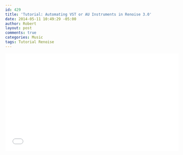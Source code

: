 ```yaml
---
id: 429
title: 'Tutorial: Automating VST or AU Instruments in Renoise 3.0'
date: 2014-05-11 10:49:29 -05:00
author: Robert
layout: post
comments: true
categories: Music
tags: Tutorial Renoise
---
```


<iframe width="560" height="315" src="//www.youtube.com/embed/uvYZrvtzm9g" frameborder="0" allowfullscreen></iframe>
